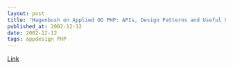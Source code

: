 ```yaml
---
layout: post
title: "Hagenbush on Applied OO PHP: APIs, Design Patterns and Useful Objects"
published_at: 2002-12-12
date: 2002-12-12
tags: appdesign PHP
---
```


[Link](http://www.horde.org/papers/kongress2002-design_patterns/)  